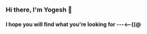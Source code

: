 ### Hi there, I'm Yogesh 👋

<!--
**vibrantifix/vibrantifix** is a ✨ _special_ ✨ repository because its `README.md` (this file) appears on your GitHub profile.
-->

#### I hope you will find what you're looking for ---<--{(@
